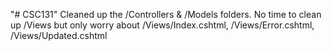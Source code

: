 "# CSC131" 
Cleaned up the /Controllers & /Models folders. No time to clean up /Views but only worry about /Views/Index.cshtml, /Views/Error.cshtml, /Views/Updated.cshtml

